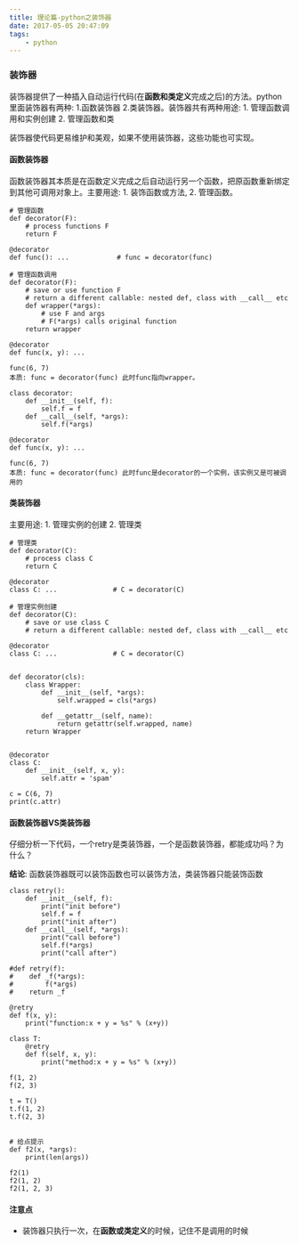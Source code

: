 ```yaml
---
title: 理论篇-python之装饰器
date: 2017-05-05 20:47:09
tags:
    - python
---
```


### 装饰器
装饰器提供了一种插入自动运行代码(在**函数和类定义**完成之后)的方法。python里面装饰器有两种: 1.函数装饰器 2.类装饰器。装饰器共有两种用途: 1. 管理函数调用和实例创建 2. 管理函数和类

装饰器使代码更易维护和美观，如果不使用装饰器，这些功能也可实现。

#### 函数装饰器
函数装饰器其本质是在函数定义完成之后自动运行另一个函数，把原函数重新绑定到其他可调用对象上。主要用途: 1. 装饰函数或方法, 2. 管理函数。

```
# 管理函数
def decorator(F):
    # process functions F
    return F

@decorator
def func(): ...            # func = decorator(func)

# 管理函数调用
def decorator(F):
    # save or use function F
    # return a different callable: nested def, class with __call__ etc
    def wrapper(*args):
        # use F and args
        # F(*args) calls original function
    return wrapper
    
@decorator
def func(x, y): ...

func(6, 7)
本质: func = decorator(func) 此时func指向wrapper。

class decorator:
    def __init__(self, f):
        self.f = f
    def __call__(self, *args):
        self.f(*args)
        
@decorator
def func(x, y): ...

func(6, 7)
本质: func = decorator(func) 此时func是decorator的一个实例，该实例又是可被调用的
```

####  类装饰器
主要用途: 1. 管理实例的创建 2. 管理类

```
# 管理类
def decorator(C):
    # process class C
    return C
    
@decorator
class C: ...              # C = decorator(C)

# 管理实例创建
def decorator(C):
    # save or use class C
    # return a different callable: nested def, class with __call__ etc

@decorator
class C: ...              # C = decorator(C)


def decorator(cls):
    class Wrapper:
        def __init__(self, *args):
            self.wrapped = cls(*args)

        def __getattr__(self, name):
            return getattr(self.wrapped, name)
    return Wrapper


@decorator
class C:
    def __init__(self, x, y):
        self.attr = 'spam'

c = C(6, 7)
print(c.attr)
```

#### 函数装饰器VS类装饰器
仔细分析一下代码，一个retry是类装饰器，一个是函数装饰器，都能成功吗？为什么？

**结论**: 函数装饰器既可以装饰函数也可以装饰方法，类装饰器只能装饰函数

```
class retry():
    def __init__(self, f):
        print("init before")
        self.f = f
        print("init after")
    def __call__(self, *args):
        print("call before")
        self.f(*args)
        print("call after")

#def retry(f):
#    def _f(*args):
#        f(*args)
#    return _f

@retry
def f(x, y):
    print("function:x + y = %s" % (x+y))

class T:
    @retry
    def f(self, x, y):
        print("method:x + y = %s" % (x+y))

f(1, 2)
f(2, 3)

t = T()
t.f(1, 2)
t.f(2, 3)


# 给点提示
def f2(x, *args):
    print(len(args))

f2(1)
f2(1, 2)
f2(1, 2, 3)
```

#### 注意点
* 装饰器只执行一次，在**函数或类定义**的时候，记住不是调用的时候